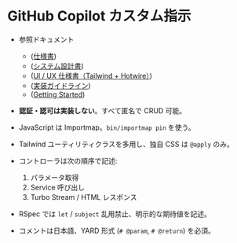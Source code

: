 # GitHub Copilot カスタム指示

- 参照ドキュメント

  - ([仕様書](./rails/docs/rails_specification.md))
  - ([システム設計書](./rails/docs/system_design.md))
  - ([UI / UX 仕様書（Tailwind + Hotwire）](./rails/docs/ui_specification_tailwind.md))
  - ([実装ガイドライン](./rails/docs/implementation_guidelines.md))
  - ([Getting Started](./rails/docs/getting_started.md))

- **認証・認可は実装しない**。すべて匿名で CRUD 可能。
- JavaScript は Importmap。`bin/importmap pin` を使う。
- Tailwind ユーティリティクラスを多用し、独自 CSS は `@apply` のみ。
- コントローラは次の順序で記述:
  1. パラメータ取得
  2. Service 呼び出し
  3. Turbo Stream / HTML レスポンス
- RSpec では `let` / `subject` 乱用禁止、明示的な期待値を記述。
- コメントは日本語、YARD 形式 (`# @param`, `# @return`) を必須。
